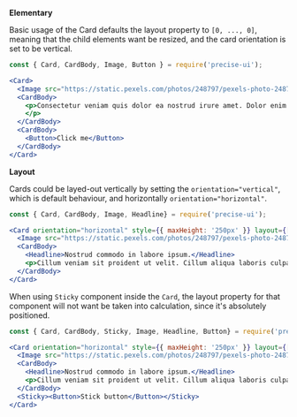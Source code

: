 **Elementary**

Basic usage of the Card defaults the layout property to `[0, ..., 0]`, meaning that the child elements want be resized, and the card orientation is set to be vertical.

```jsx
const { Card, CardBody, Image, Button } = require('precise-ui');

<Card>
  <Image src="https://static.pexels.com/photos/248797/pexels-photo-248797.jpeg" alt="image" />
  <CardBody>
    <p>Consectetur veniam quis dolor ea nostrud irure amet. Dolor enim commodo aliquip eu. Ullamco sit ut magna velit eiusmod enim qui dolor labore reprehenderit. Et officia et adipisicing aliquip anim nostrud nisi ipsum proident esse irure aute Lorem voluptate. Nostrud ex enim cupidatat sit sint sint qui pariatur sint occaecat est.
    </p>
  </CardBody>
  <CardBody>
    <Button>Click me</Button>
  </CardBody>
</Card>
```

**Layout**

Cards could be layed-out vertically by setting the `orientation="vertical"`, which is default behaviour, and horizontally  `orientation="horizontal"`.

```jsx
const { Card, CardBody, Image, Headline} = require('precise-ui');

<Card orientation="horizontal" style={{ maxHeight: '250px' }} layout={[2, 1, 2]}>
  <Image src="https://static.pexels.com/photos/248797/pexels-photo-248797.jpeg" alt="image" />
  <CardBody>
    <Headline>Nostrud commodo in labore ipsum.</Headline>
    <p>Cillum veniam sit proident ut velit. Cillum aliqua laboris culpa aute commodo ut. Reprehenderit duis occaecat id anim officia in consectetur consequat id cillum dolor laborum sit ipsum. Fugiat consectetur incididunt non cupidatat elit irure quis culpa eiusmod qui minim Lorem non. Ullamco officia aliqua culpa nulla commodo enim ea laborum deserunt cillum mollit magna est. Nisi sit qui consequat dolore sint duis proident in ex.</p>
  </CardBody>
</Card>
```

When using `Sticky` component inside the `Card`, the layout property for that component will not want be taken into calculation, since it's absolutely positioned.

```jsx
const { Card, CardBody, Sticky, Image, Headline, Button} = require('precise-ui');

<Card orientation="horizontal" style={{ maxHeight: '250px' }} layout={[2, 1, 2]}>
  <Image src="https://static.pexels.com/photos/248797/pexels-photo-248797.jpeg" alt="image" />
  <CardBody>
    <Headline>Nostrud commodo in labore ipsum.</Headline>
    <p>Cillum veniam sit proident ut velit. Cillum aliqua laboris culpa aute commodo ut. Reprehenderit duis occaecat id anim officia in consectetur consequat id cillum dolor laborum sit ipsum. Fugiat consectetur incididunt non cupidatat elit irure quis culpa eiusmod qui minim Lorem non. Ullamco officia aliqua culpa nulla commodo enim ea laborum deserunt cillum mollit magna est. Nisi sit qui consequat dolore sint duis proident in ex.</p>
  </CardBody>
  <Sticky><Button>Stick button</Button></Sticky>
</Card>
```
